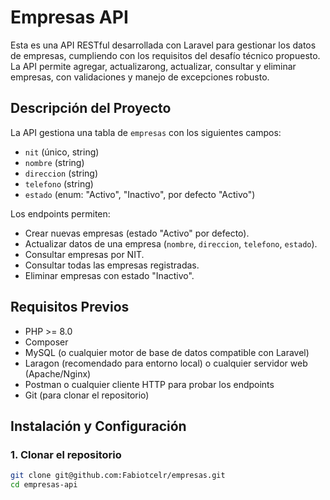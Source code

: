 # Empresas API

Esta es una API RESTful desarrollada con Laravel para gestionar los datos de empresas, cumpliendo con los requisitos del desafío técnico propuesto. La API permite agregar, actualizarong, actualizar, consultar y eliminar empresas, con validaciones y manejo de excepciones robusto.

## Descripción del Proyecto

La API gestiona una tabla de `empresas` con los siguientes campos:
- `nit` (único, string)
- `nombre` (string)
- `direccion` (string)
- `telefono` (string)
- `estado` (enum: "Activo", "Inactivo", por defecto "Activo")

Los endpoints permiten:
- Crear nuevas empresas (estado "Activo" por defecto).
- Actualizar datos de una empresa (`nombre`, `direccion`, `telefono`, `estado`).
- Consultar empresas por NIT.
- Consultar todas las empresas registradas.
- Eliminar empresas con estado "Inactivo".

## Requisitos Previos

- PHP >= 8.0
- Composer
- MySQL (o cualquier motor de base de datos compatible con Laravel)
- Laragon (recomendado para entorno local) o cualquier servidor web (Apache/Nginx)
- Postman o cualquier cliente HTTP para probar los endpoints
- Git (para clonar el repositorio)

## Instalación y Configuración

### 1. Clonar el repositorio
```bash
git clone git@github.com:Fabiotcelr/empresas.git
cd empresas-api